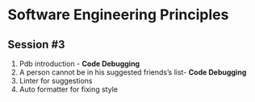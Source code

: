 # Software Engineering Principles
## Session #3
1. Pdb introduction - **Code Debugging**
2. A person cannot be in his suggested friends’s list- **Code Debugging** 
3. Linter for suggestions
4. Auto formatter for fixing style